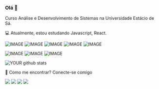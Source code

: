 

### Olá 👋

Curso Análise e Desenvolvimento de Sistemas na Universidade Estácio de Sá.

💻 Atualmente, estou estudando Javascript, React.

 ![IMAGE](https://img.shields.io/badge/HTML5-E34F26?style=for-the-badge&logo=html5&logoColor=white)  ![IMAGE](https://img.shields.io/badge/CSS3-1572B6?style=for-the-badge&logo=css3&logoColor=white) ![IMAGE](https://img.shields.io/badge/JavaScript-F7DF1E?style=for-the-badge&logo=javascript&logoColor=black) ![IMAGE](https://img.shields.io/badge/Bootstrap-563D7C?style=for-the-badge&logo=bootstrap&logoColor=white) ![IMAGE](https://img.shields.io/badge/Git-F05032?style=for-the-badge&logo=git&logoColor=white)

![IMAGE](https://img.shields.io/badge/Windows-0078D6?style=for-the-badge&logo=windows&logoColor=white) ![IMAGE](https://img.shields.io/badge/Ubuntu-E95420?style=for-the-badge&logo=ubuntu&logoColor=white) ![IMAGE](https://img.shields.io/badge/Android-3DDC84?style=for-the-badge&logo=android&logoColor=white)


![YOUR github stats](https://github-readme-stats.vercel.app/api?username=arielnicollas&show_icons=true&theme=radical)

📧 Como me encontrar? Conecte-se comigo

[<img src="https://img.shields.io/badge/medium-%2312100E.svg?&style=for-the-badge&logo=medium&logoColor=white" />](https://medium.com/USERNAME)  [<img src="https://img.shields.io/badge/linkedin-%230077B5.svg?&style=for-the-badge&logo=linkedin&logoColor=white" />](https://www.linkedin.com/in/ariel-nicollas/) [<img src = "https://img.shields.io/badge/instagram-%23E4405F.svg?&style=for-the-badge&logo=instagram&logoColor=white">](https://www.instagram.com/nicollaso10/) [<img src = "https://img.shields.io/badge/facebook-%231877F2.svg?&style=for-the-badge&logo=facebook&logoColor=white">](https://www.facebook.com/ariel.nicollas)
